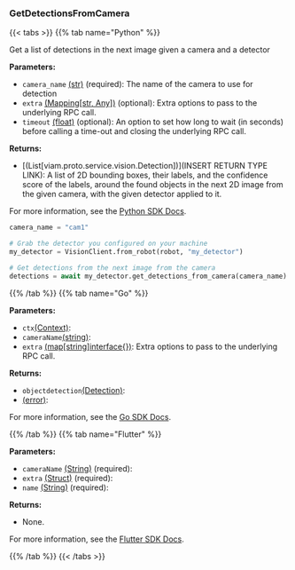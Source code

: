 ### GetDetectionsFromCamera

{{< tabs >}}
{{% tab name="Python" %}}

Get a list of detections in the next image given a camera and a detector

**Parameters:**

- `camera_name` [(str)](https://docs.python.org/3/library/stdtypes.html#text-sequence-type-str) (required): The name of the camera to use for detection
- `extra` [(Mapping[str, Any])](<INSERT PARAM TYPE LINK>) (optional): Extra options to pass to the underlying RPC call.
- `timeout` [(float)](<INSERT PARAM TYPE LINK>) (optional): An option to set how long to wait (in seconds) before calling a time-out and closing the underlying RPC call.

**Returns:**

- [(List[viam.proto.service.vision.Detection])](INSERT RETURN TYPE LINK): A list of 2D bounding boxes, their labels, and the confidence score of the labels, around the found objects in the next 2D image from the given camera, with the given detector applied to it.

For more information, see the [Python SDK Docs](https://python.viam.dev/autoapi/viam/services/vision/client/index.html#viam.services.vision.client.VisionClient.get_detections_from_camera).

``` python {class="line-numbers linkable-line-numbers"}
camera_name = "cam1"

# Grab the detector you configured on your machine
my_detector = VisionClient.from_robot(robot, "my_detector")

# Get detections from the next image from the camera
detections = await my_detector.get_detections_from_camera(camera_name)
```

{{% /tab %}}
{{% tab name="Go" %}}

**Parameters:**

- `ctx`[(Context)](https://pkg.go.dev/context#Context):
- `cameraName`[(string)](https://pkg.go.dev/builtin#string):
- `extra` [(map[string]interface\{\})](https://go.dev/blog/maps): Extra options to pass to the underlying RPC call.

**Returns:**

- `objectdetection`[(Detection)](https://pkg.go.dev/go.viam.com/rdk@v0.26.0/vision/objectdetection#Detection):
- [(error)](https://pkg.go.dev/builtin#error):

For more information, see the [Go SDK Docs](https://pkg.go.dev/go.viam.com/rdk/services/vision#Service).

{{% /tab %}}
{{% tab name="Flutter" %}}

**Parameters:**

- `cameraName` [(String)](https://api.flutter.dev/flutter/dart-core/String-class.html) (required):
- `extra` [(Struct)](<INSERT PARAM TYPE LINK>) (required):
- `name` [(String)](https://api.flutter.dev/flutter/dart-core/String-class.html) (required):

**Returns:**

- None.

For more information, see the [Flutter SDK Docs](https://flutter.viam.dev/viam_protos.service.vision/VisionServiceClient/getDetectionsFromCamera.html).

{{% /tab %}}
{{< /tabs >}}
